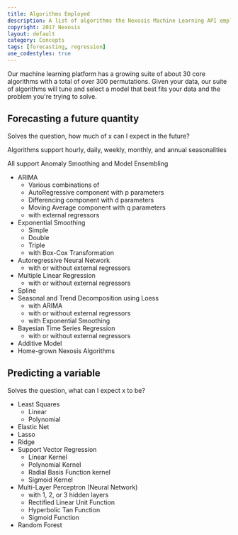 ```yaml
---
title: Algorithms Employed
description: A list of algorithms the Nexosis Machine Learning API employs 
copyright: 2017 Nexosis 
layout: default
category: Concepts
tags: [forecasting, regression]
use_codestyles: true
---
```


Our machine learning platform has a growing suite of about 30 core algorithms with a total of over 300 permutations. Given your data, our suite of algorithms will tune and select a model that best fits your data and the problem you're trying to solve.

## Forecasting a future quantity

Solves the question, how much of x can I expect in the future?

Algorithms support hourly, daily, weekly, monthly, and annual seasonalities

All support Anomaly Smoothing and Model Ensembling

* ARIMA
  * Various combinations of 
  * AutoRegressive component with p parameters
  * Differencing component with d parameters
  * Moving Average component with q parameters
  * with external regressors
* Exponential Smoothing
  * Simple
  * Double
  * Triple
  * with Box-Cox Transformation
* Autoregressive Neural Network
  * with or without external regressors
* Multiple Linear Regression
  * with or without external regressors
* Spline
* Seasonal and Trend Decomposition using Loess
  * with ARIMA
  * with or without external regressors
  * with Exponential Smoothing
* Bayesian Time Series Regression
  * with or without external regressors
* Additive Model
* Home-grown Nexosis Algorithms

## Predicting a variable

Solves the question, what can I expect x to be?

* Least Squares
  * Linear
  * Polynomial
* Elastic Net
* Lasso
* Ridge
* Support Vector Regression
  * Linear Kernel
  * Polynomial Kernel
  * Radial Basis Function kernel
  * Sigmoid Kernel
* Multi-Layer Perceptron (Neural Network)
  * with 1, 2, or 3 hidden layers
  * Rectified Linear Unit Function
  * Hyperbolic Tan Function
  * Sigmoid Function
* Random Forest